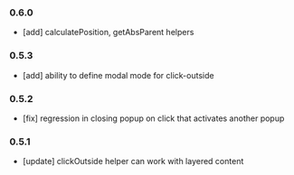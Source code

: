 ### 0.6.0

- [add] calculatePosition, getAbsParent helpers

### 0.5.3

- [add] ability to define modal mode for click-outside

### 0.5.2

- [fix] regression in closing popup on click that activates another popup

### 0.5.1

- [update] clickOutside helper can work with layered content
